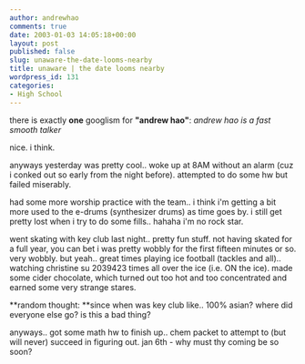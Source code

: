 ```yaml
---
author: andrewhao
comments: true
date: 2003-01-03 14:05:18+00:00
layout: post
published: false
slug: unaware-the-date-looms-nearby
title: unaware | the date looms nearby
wordpress_id: 131
categories:
- High School
---
```


there is exactly **one** googlism for **"andrew hao"**: _andrew hao is a fast smooth talker_

nice. i think.

anyways yesterday was pretty cool.. woke up at 8AM without an alarm (cuz i conked out so early from the night before). attempted to do some hw but failed miserably.

had some more worship practice with the team.. i think i'm getting a bit more used to the e-drums (synthesizer drums) as time goes by. i still get pretty lost when i try to do some fills.. hahaha i'm no rock star.

went skating with key club last night.. pretty fun stuff. not having skated for a full year, you can bet i was pretty wobbly for the first fifteen minutes or so. very wobbly. but yeah.. great times playing ice football (tackles and all).. watching christine su 2039423 times all over the ice (i.e. ON the ice). made some cider chocolate, which turned out too hot and too concentrated and earned some very strange stares.

**random thought: **since when was key club like.. 100% asian? where did everyone else go? is this a bad thing?

anyways.. got some math hw to finish up.. chem packet to attempt to (but will never) succeed in figuring out. jan 6th - why must thy coming be so soon?
